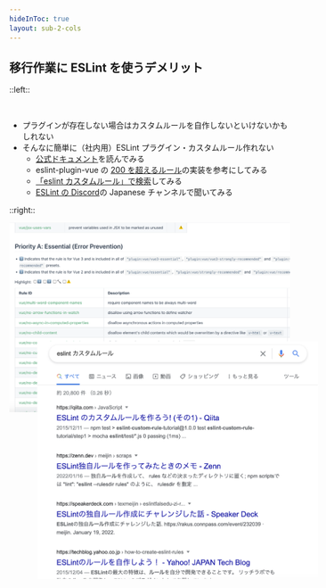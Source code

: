 ```yaml
---
hideInToc: true
layout: sub-2-cols
---
```


## 移行作業に ESLint を使うデメリット

::left::

<br>

- プラグインが存在しない場合はカスタムルールを自作しないといけないかもしれない
- そんなに簡単に（社内用）ESLint プラグイン・カスタムルール作れない
  - [公式ドキュメント](https://eslint.org/docs/latest/developer-guide/working-with-rules)を読んでみる
  - eslint-plugin-vue の [200 を超えるルール](https://eslint.vuejs.org/rules/)の実装を参考にしてみる
  - [「eslint カスタムルール」で検索](https://www.google.com/search?q=eslint+%E3%82%AB%E3%82%B9%E3%82%BF%E3%83%A0%E3%83%AB%E3%83%BC%E3%83%AB&rlz=1C5CHFA_enJP928JP928&ei=I9YWY7CBF-u32roP5-y32Ak&ved=0ahUKEwjwnvWns__5AhXrm1YBHWf2DZsQ4dUDCA4&uact=5&oq=eslint+%E3%82%AB%E3%82%B9%E3%82%BF%E3%83%A0%E3%83%AB%E3%83%BC%E3%83%AB&gs_lcp=Cgdnd3Mtd2l6EAMyBQgAEIAEOgoIABBHENYEELADOgsIABCABBAEECUQIDoFCAAQogQ6BwgAEB4QogQ6BQghEKABSgQIQRgASgQIRhgAUK0JWJ7OAWC6zwFoA3ABeAGAAesBiAH9FJIBBjAuMTUuM5gBAKABAcgBCsABAQ&sclient=gws-wiz)してみる
  - [ESLint の Discord](https://eslint.org/chat)の Japanese チャンネルで聞いてみる

::right::

![eslint-plugin-vue](/eslint-plugin-vue-rules.png)
![「eslint カスタムルール」で検索](/eslint-custom-rule-with-google.png)

<style>
  img + img {
    position: relative;
    top: -130px;
    left: 50px;
  }
</style>

